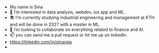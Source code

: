 - My name is Sina
- 👀 I’m interested in data analysis, webdev, ios app and ML.
- 📚 I’m currently studying industrial engineering and management at KTH and will be done in 2027 with a master in ML.
- 💞️ I’m looking to collaborate on everything related to finance and AI.
- 📫 you can send me a pull request or hit me up on linkedIn.
- https://linkedin.com/in/sinaraja
- 

<!---
sinatooor/sinatooor is a ✨ special ✨ repository because its `README.md` (this file) appears on your GitHub profile.
You can click the Preview link to take a look at your changes.
--->
